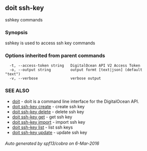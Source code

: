 ## doit ssh-key

sshkey commands

### Synopsis


sshkey is used to access ssh key commands

### Options inherited from parent commands

```
  -t, --access-token string   DigitalOcean API V2 Access Token
  -o, --output string         output formt [text|json] (default "text")
  -v, --verbose               verbose output
```

### SEE ALSO
* [doit](doit.md)	 - doit is a command line interface for the DigitalOcean API.
* [doit ssh-key create](doit_ssh-key_create.md)	 - create ssh key
* [doit ssh-key delete](doit_ssh-key_delete.md)	 - delete ssh key
* [doit ssh-key get](doit_ssh-key_get.md)	 - get ssh key
* [doit ssh-key import](doit_ssh-key_import.md)	 - import ssh key
* [doit ssh-key list](doit_ssh-key_list.md)	 - list ssh keys
* [doit ssh-key update](doit_ssh-key_update.md)	 - update ssh key

###### Auto generated by spf13/cobra on 6-Mar-2016

